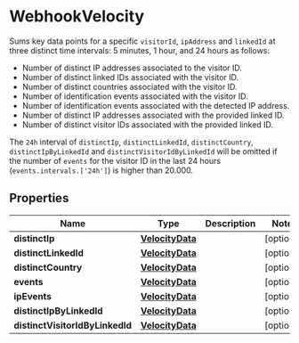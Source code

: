 

# WebhookVelocity

Sums key data points for a specific `visitorId`, `ipAddress` and `linkedId` at three distinct time
intervals: 5 minutes, 1 hour, and 24 hours as follows: 

- Number of distinct IP addresses associated to the visitor ID.
- Number of distinct linked IDs associated with the visitor ID.
- Number of distinct countries associated with the visitor ID.
- Number of identification events associated with the visitor ID.
- Number of identification events associated with the detected IP address.
- Number of distinct IP addresses associated with the provided linked ID.
- Number of distinct visitor IDs associated with the provided linked ID.

The `24h` interval of `distinctIp`, `distinctLinkedId`, `distinctCountry`,
`distinctIpByLinkedId` and `distinctVisitorIdByLinkedId` will be omitted 
if the number of `events` for the visitor ID in the last 24
hours (`events.intervals.['24h']`) is higher than 20.000.


## Properties

| Name | Type | Description | Notes |
|------------ | ------------- | ------------- | -------------|
|**distinctIp** | [**VelocityData**](VelocityData.md) |  |  [optional] |
|**distinctLinkedId** | [**VelocityData**](VelocityData.md) |  |  [optional] |
|**distinctCountry** | [**VelocityData**](VelocityData.md) |  |  [optional] |
|**events** | [**VelocityData**](VelocityData.md) |  |  [optional] |
|**ipEvents** | [**VelocityData**](VelocityData.md) |  |  [optional] |
|**distinctIpByLinkedId** | [**VelocityData**](VelocityData.md) |  |  [optional] |
|**distinctVisitorIdByLinkedId** | [**VelocityData**](VelocityData.md) |  |  [optional] |



